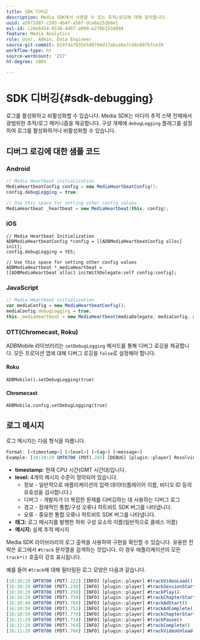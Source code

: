 ```yaml
---
title: SDK 디버깅
description: Media SDK에서 사용할 수 있는 추적/로깅에 대해 알아봅니다.
uuid: a5972d87-c593-4b4f-a56f-dca6e25268e1
exl-id: c2de6454-8538-4d07-a099-e278b153d894
feature: Media Analytics
role: User, Admin, Data Engineer
source-git-commit: 819f4a7035e5d9704d17abce6a7cd4c607b7ce39
workflow-type: ht
source-wordcount: '217'
ht-degree: 100%

---
```


# SDK 디버깅{#sdk-debugging}

로그를 활성화하고 비활성화할 수 있습니다. Media SDK는 미디어 추적 스택 전체에서 광범위한 추적/로그 메커니즘을 제공합니다. 구성 개체에 `debugLogging` 플래그를 설정하여 로그를 활성화하거나 비활성화할 수 있습니다.

## 디버그 로깅에 대한 샘플 코드

### Android

```java
// Media Heartbeat initialization
MediaHeartbeatConfig config = new MediaHeartbeatConfig();
config.debugLogging = true;

// Use this space for setting other config values
MediaHeartbeat _heartbeat = new MediaHeartbeat(this, config);
```

### iOS

```
// Media Heartbeat Initialization
ADBMediaHeartbeatConfig *config = [[ADBMediaHeartbeatConfig alloc] init];
config.debugLogging = YES;

// Use this space for setting other config values
ADBMediaHeartbeat *_mediaHeartbeat =  
[[ADBMediaHeartbeat alloc] initWithDelegate:self config:config];
```

### JavaScript

```js
// Media Heartbeat initialization
var mediaConfig = new MediaHeartbeatConfig();
mediaConfig.debugLogging = true;
this._mediaHeartbeat = new MediaHeartbeat(mediaDelegate, mediaConfig, appMeasurement);
```

### OTT(Chromecast, Roku)

ADBMobile 라이브러리는 `setDebugLogging` 메서드를 통해 디버그 로깅을 제공합니다. 모든 프로덕션 앱에 대해 디버그 로깅을 `false`로 설정해야 합니다.

#### Roku

```
ADBMobile().setDebugLogging(true)
```

#### Chromecast

```
ADBMobile.config.setDebugLogging(true)
```

## 로그 메시지

로그 메시지는 다음 형식을 따릅니다.

```js
Format: [<timestamp>] [<level>] [<tag>] [<message>]
Example: [16:10:29 GMT­0700 (PDT).245] [DEBUG] [plugin::player] Resolving qos.startupTime: 0
```

* **timestamp:** 현재 CPU 시간(GMT 시간대)입니다.
* **level:** 4개의 메시지 수준이 정의되어 있습니다.
   * 정보 - 일반적으로 애플리케이션의 입력 데이터(플레이어 이름, 비디오 ID 등의 유효성을 검사합니다.)
   * 디버그 - 개발자가 더 복잡한 문제를 디버깅하는 데 사용하는 디버그 로그
   * 경고 - 잠재적인 통합/구성 오류나 하트비트 SDK 버그를 나타냅니다.
   * 오류 - 중요한 통합 오류나 하트비트 SDK 버그를 나타냅니다.
* **태그:** 로그 메시지를 발행한 하위 구성 요소의 이름(일반적으로 클래스 이름)
* **메시지:** 실제 추적 메시지

Media SDK 라이브러리의 로그 출력을 사용하여 구현을 확인할 수 있습니다. 유용한 전략은 로그에서 `#track` 문자열을 검색하는 것입니다. 이 경우 애플리케이션의 모든 `track*()` 호출이 강조 표시됩니다.

예를 들어 `#track`에 대해 필터링된 로그 모양은 다음과 같습니다.

```js
[16:10:29 GMT­0700 (PDT).222] [INFO] [plugin::player] #trackVideoLoad()
[16:10:29 GMT­0700 (PDT).230] [INFO] [plugin::player] #trackSessionStart()
[16:10:29 GMT­0700 (PDT).250] [INFO] [plugin::player] #trackPlay()
[16:10:29 GMT­0700 (PDT).759] [INFO] [plugin::player] #trackChapterStart()
[16:10:44 GMT­0700 (PDT).769] [INFO] [plugin::player] #trackAdStart()
[16:10:59 GMT­0700 (PDT).752] [INFO] [plugin::player] #trackAdComplete()
[16:10:59 GMT­0700 (PDT).770] [INFO] [plugin::player] #trackChapterStart()
[16:11:29 GMT­0700 (PDT).734] [INFO] [plugin::player] #trackPause()
[16:11:29 GMT­0700 (PDT).764] [INFO] [plugin::player] #trackComplete()
[16:11:29 GMT­0700 (PDT).766] [INFO] [plugin::player] #trackVideoUnload()
```
